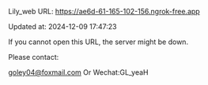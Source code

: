 Lily_web URL: https://ae6d-61-165-102-156.ngrok-free.app

Updated at: 2024-12-09 17:47:23

If you cannot open this URL, the server might be down.

Please contact: 

goley04@foxmail.com Or Wechat:GL_yeaH